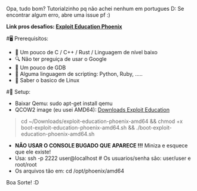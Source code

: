 Opa, tudo bom?
Tutorialzinho pq não achei nenhum em portugues D:
Se encontrar algum erro, abre uma issue pf :)

**Link pros desafios: [Exploit Education Phoenix](https://exploit.education/phoenix/)** 

#🖥️ Prerequisitos: 
- 💾 Um pouco de C / C++ / Rust / Linguagem de nível baixo
- 🔍 Não ter preguiça de usar o Google
- 🛑 Um pouco de GDB
- 🐍 Alguma linguagem de scripting: Python, Ruby, .....
- 🐧 Saber o basico de Linux

#🤖 Setup:
- Baixar Qemu: sudo apt-get install qemu
- QCOW2 image (eu usei AMD64): [Downloads Exploit Education](https://exploit.education/downloads/)

> cd ~/Downloads/exploit-education-phoenix-amd64
> && chmod +x boot-exploit-education-phoenix-amd64.sh
> && ./boot-exploit-education-phoenix-amd64.sh

- **NÂO USAR O CONSOLE BUGADO QUE APARECE !!!** Miniza e esquece que ele existe!
- Usa: ssh -p 2222 user@localhost # Os usuarios/senha são: user/user e root/root
- Os arquivos tão em: cd /opt/phoenix/amd64

Boa Sorte! :D
